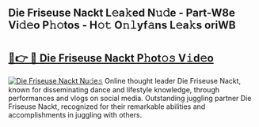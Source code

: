 ## Die Friseuse Nackt L𝚎a𝚔ed N𝚞𝚍e - Part-W8e Vi𝚍𝚎o P𝚑𝚘tos - H𝚘𝚝 O𝚗𝚕yf𝚊ns L𝚎a𝚔s oriWB

# <h2><a href="http://kf89431.oniu.top/?m=Die+Friseuse+Nackt">🔗👉 🔴 Die Friseuse Nackt P𝚑ot𝚘𝚜 V𝚒d𝚎o</a></h2>

[![Die Friseuse Nackt Nu𝚍e𝚜](https://i.imgur.com/0qMVB7G.gif)](http://kf89431.oniu.top/?m=Die+Friseuse+Nackt)
Online thought leader Die Friseuse Nackt, known for disseminating dance and lifestyle knowledge, through performances and vlogs on social media. Outstanding juggling partner Die Friseuse Nackt, recognized for their remarkable abilities and accomplishments in juggling with others.  
